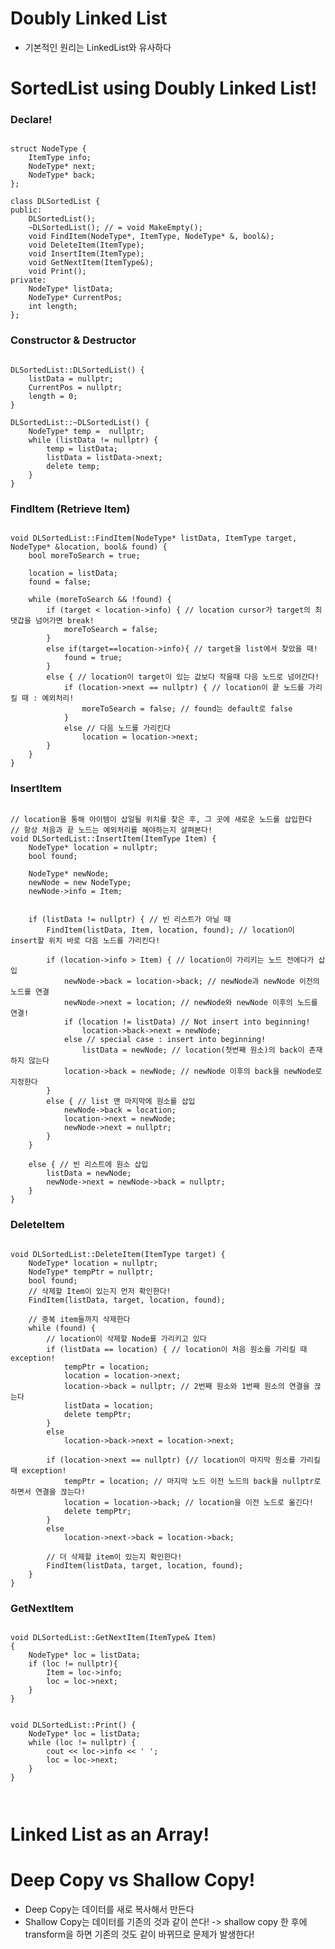 Doubly Linked List
==================
- 기본적인 원리는 LinkedList와 유사하다
# SortedList using Doubly Linked List!
### Declare!
<pre><code>
struct NodeType {
	ItemType info;
	NodeType* next;
	NodeType* back;
};

class DLSortedList {
public:
	DLSortedList();
	~DLSortedList(); // = void MakeEmpty();
	void FindItem(NodeType*, ItemType, NodeType* &, bool&);
	void DeleteItem(ItemType);
	void InsertItem(ItemType);
	void GetNextItem(ItemType&);
	void Print();
private:
	NodeType* listData;
	NodeType* CurrentPos;
	int length;
};
</code></pre>
### Constructor & Destructor
<pre><code>
DLSortedList::DLSortedList() {
	listData = nullptr;
	CurrentPos = nullptr;
	length = 0;
}

DLSortedList::~DLSortedList() {
	NodeType* temp =  nullptr;
	while (listData != nullptr) {
		temp = listData;
		listData = listData->next;
		delete temp;
	}
}
</code></pre>
### FindItem (Retrieve Item)
<pre><code>
void DLSortedList::FindItem(NodeType* listData, ItemType target, NodeType* &location, bool& found) {
	bool moreToSearch = true;

	location = listData;
	found = false;

	while (moreToSearch && !found) {
		if (target < location->info) { // location cursor가 target의 최댓갑을 넘어가면 break!
			moreToSearch = false;
		}
		else if(target==location->info){ // target을 list에서 찾았을 때!
			found = true;
		}
		else { // location이 target이 있는 값보다 작을때 다음 노드로 넘어간다!
			if (location->next == nullptr) { // location이 끝 노드를 가리킬 때 : 예외처리!
				moreToSearch = false; // found는 default로 false
			}
			else // 다음 노드를 가리킨다
				location = location->next;
		}
	}
}
</code></pre>
### InsertItem
<pre><code>
// location을 통해 아이템이 삽일될 위치를 찾은 후, 그 곳에 새로운 노드를 삽입한다
// 항상 처음과 끝 노드는 예외처리를 해야하는지 살펴본다!
void DLSortedList::InsertItem(ItemType Item) {
	NodeType* location = nullptr;
	bool found;

	NodeType* newNode;
	newNode = new NodeType;
	newNode->info = Item;


	if (listData != nullptr) { // 빈 리스트가 아닐 때
		FindItem(listData, Item, location, found); // location이 insert할 위치 바로 다음 노드를 가리킨다! 

		if (location->info > Item) { // location이 가리키는 노드 전에다가 삽입
			newNode->back = location->back; // newNode과 newNode 이전의 노드를 연결
			newNode->next = location; // newNode와 newNode 이후의 노드를 연결!
			if (location != listData) // Not insert into beginning!
				location->back->next = newNode;
			else // special case : insert into beginning!
				listData = newNode; // location(첫번째 원소)의 back이 존재하지 않는다
			location->back = newNode; // newNode 이후의 back을 newNode로 지정한다
		}
		else { // list 맨 마지막에 원소를 삽입
			newNode->back = location;
			location->next = newNode;
			newNode->next = nullptr;
		}
	}

	else { // 빈 리스트에 원소 삽입
		listData = newNode;
		newNode->next = newNode->back = nullptr;
	}
}
</code></pre>
### DeleteItem
<pre><code>
void DLSortedList::DeleteItem(ItemType target) {
	NodeType* location = nullptr;
	NodeType* tempPtr = nullptr;
	bool found;
	// 삭제할 Item이 있는지 먼저 확인한다!
	FindItem(listData, target, location, found);
	
	// 중복 item들까지 삭제한다
	while (found) { 
		// location이 삭제할 Node를 가리키고 있다
		if (listData == location) { // location이 처음 원소를 가리킬 때 exception!
			tempPtr = location;
			location = location->next;
			location->back = nullptr; // 2번째 원소와 1번째 원소의 연결을 끊는다
			listData = location;
			delete tempPtr;
		}
		else
			location->back->next = location->next;
		
		if (location->next == nullptr) {// location이 마지막 원소를 가리킬 때 exception!
			tempPtr = location; // 마지막 노드 이전 노드의 back을 nullptr로 하면서 연결을 끊는다!
			location = location->back; // location을 이전 노드로 옮긴다!
			delete tempPtr;
		}
		else
			location->next->back = location->back; 
		
		// 더 삭제할 item이 있는지 확인한다!
		FindItem(listData, target, location, found);
	}
}
</code></pre>
### GetNextItem
<pre><code>
void DLSortedList::GetNextItem(ItemType& Item)
{
	NodeType* loc = listData;
	if (loc != nullptr){
		Item = loc->info;
		loc = loc->next;
	}
}
</code></pre>

<pre><code>
void DLSortedList::Print() {
	NodeType* loc = listData;
	while (loc != nullptr) {
		cout << loc->info << ' ';
		loc = loc->next;
	}
}
</code></pre>

<pre><code>
</code></pre>

# Linked List as an Array!

# Deep Copy vs Shallow Copy!
- Deep Copy는 데이터를 새로 복사해서 만든다
- Shallow Copy는 데이터를 기존의 것과 같이 쓴다! -> shallow copy 한 후에 transform을 하면 기존의 것도 같이 바뀌므로 문제가 발생한다!
